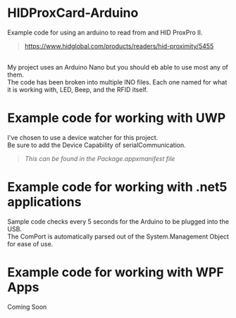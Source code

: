 # HIDProxCard-Arduino
Example code for using an arduino to read from and HID ProxPro II. <br />
>https://www.hidglobal.com/products/readers/hid-proximity/5455 <br />
<br />
My project uses an Arduino Nano but you should eb able to use most any of them. <br />
The code has been broken into multiple INO files. 
Each one named for what it is working with, LED, Beep, and the RFID itself. 

# Example code for working with UWP
I've chosen to use a device watcher for this project.<br />
Be sure to add the Device Capability of serialCommunication.<br />
><i>This can be found in the Package.appxmanifest file</i>

# Example code for working with .net5 applications
Sample code checks every 5 seconds for the Arduino to be plugged into the USB.<br />
The ComPort is automatically parsed out of the System.Management Object for ease of use. 

# Example code for working with WPF Apps
Coming Soon 
